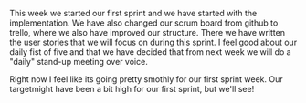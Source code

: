 This week we started our first sprint and we have started with the implementation.  We have also changed our scrum board from github to trello, where we also have improved our structure. There we have written the user stories that we will focus on during this sprint. I feel good about our daily fist of five and that we have decided that from next week we will do a "daily" stand-up meeting over voice.

Right now I feel like its going pretty smothly for our first sprint week. Our targetmight have been a bit high for our first sprint, but we'll see!
